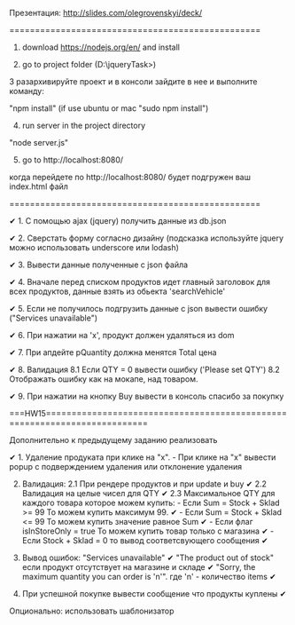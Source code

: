 Презентация: http://slides.com/olegrovenskyi/deck/

=================================================

1. download https://nodejs.org/en/ and install

2. go to project folder (D:\jqueryTask>)

3 разархивируйте проект и в консоли зайдите в нее и выполните команду:

"npm install" (if use ubuntu or mac "sudo npm install")

4. run server in the project directory

"node server.js"

5. go to http://localhost:8080/

когда перейдете по http://localhost:8080/ будет подгружен ваш index.html файл

=================================================

✔ 1. С помощью ajax (jquery) получить данные из db.json

✔ 2. Сверстать форму согласно дизайну (подсказка используйте jquery можно использовать underscore или lodash)

✔ 3. Вывести данные полученные с json файла

✔ 4. Вначале перед списком продуктов идет главный заголовок для всех продуктов, данные взять из обьекта 'searchVehicle'

✔ 5. Если не получилось подгрузить данные с json вывести ошибку ("Services unavailable")

✔ 6. При нажатии на 'x', продукт должен удаляться из dom

✔ 7. При апдейте pQuantity должна менятся Total цена

✔ 8. Валидация
    8.1 Если QTY = 0 вывести ошибку ('Please set QTY')
    8.2 Отображать ошибку как на мокапе, над товаром.

✔ 9. При нажатии на кнопку Buy вывести в консоль спасибо за покупку

===HW15==========================================================================

Дополнительно к предыдущему заданию реализовать

✔ 1. Удаление продуката при клике на "x".
    - При клике на "x" вывести popup с подверждением удаления или отклонение удаления

2. Валидация:
    2.1 При рендере продуктов и при update и buy ✔
    2.2 Валидация на целые чисел для QTY ✔
    2.3 Максимальное QTY для каждого товара которое можем купить:
        - Если Sum = Stock + Sklad >= 99 То можем купить максимум 99. ✔
        - Если Sum = Stock + Sklad <= 99 То можем купить значение равное Sum ✔
        - Если флаг isInStoreOnly = true То можем купить товар только с магазина ✔
        - Если Stock + Sklad = 0 то вывод соответсвующего сообщения ✔

3. Вывод ошибок:
    "Services unavailable" ✔
    "The product out of stock" если продукт отсутствует на магазине и складе ✔
    "Sorry, the maximum quantity you can order is 'n'". где 'n' - количество items ✔

4. При успешной покупке вывести сообщение что продукты куплены ✔

Опционально:
использовать шаблонизатор